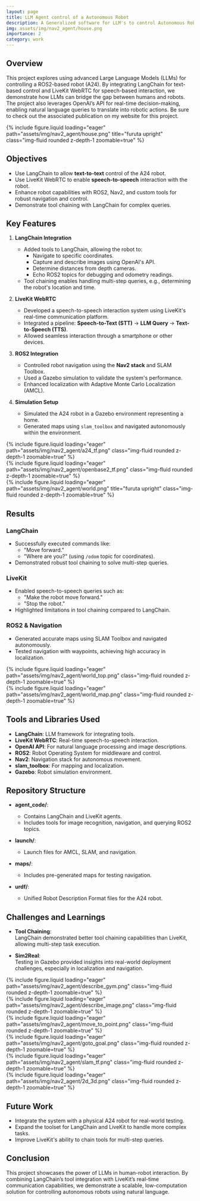 ```yaml
---
layout: page
title: LLM Agent control of a Autonomous Robot
description: A Generalized software for LLM's to control Autonomous Robots using Langchain and webRTC based Realtime Communication
img: assets/img/nav2_agent/house.png
importance: 2
category: work
---
```


## Overview

This project explores using advanced Large Language Models (LLMs) for controlling a ROS2-based robot (A24). By integrating LangChain for text-based control and LiveKit WebRTC for speech-based interaction, we demonstrate how LLMs can bridge the gap between humans and robots. The project also leverages OpenAI’s API for real-time decision-making, enabling natural language queries to translate into robotic actions. Be sure to check out the associated publication on my website for this project.

<div class="row">
    <div class="col-sm mt-3 mt-md-0">
        {% include figure.liquid loading="eager" path="assets/img/nav2_agent/house.png" title="furuta upright" class="img-fluid rounded z-depth-1 zoomable=true" %}
    </div>
</div>

## Objectives

- Use LangChain to allow **text-to-text** control of the A24 robot.  
- Use LiveKit WebRTC to enable **speech-to-speech** interaction with the robot.  
- Enhance robot capabilities with ROS2, Nav2, and custom tools for robust navigation and control.  
- Demonstrate tool chaining with LangChain for complex queries.

## Key Features

1. **LangChain Integration**  
   - Added tools to LangChain, allowing the robot to:  
     - Navigate to specific coordinates.  
     - Capture and describe images using OpenAI's API.  
     - Determine distances from depth cameras.  
     - Echo ROS2 topics for debugging and odometry readings.  
   - Tool chaining enables handling multi-step queries, e.g., determining the robot's location and time.  

2. **LiveKit WebRTC**  
   - Developed a speech-to-speech interaction system using LiveKit's real-time communication platform.  
   - Integrated a pipeline: **Speech-to-Text (STT)** → **LLM Query** → **Text-to-Speech (TTS)**.  
   - Allowed seamless interaction through a smartphone or other devices.  

3. **ROS2 Integration**  
   - Controlled robot navigation using the **Nav2 stack** and SLAM Toolbox.  
   - Used a Gazebo simulation to validate the system's performance.  
   - Enhanced localization with Adaptive Monte Carlo Localization (AMCL).  

4. **Simulation Setup**  
   - Simulated the A24 robot in a Gazebo environment representing a home.  
   - Generated maps using `slam_toolbox` and navigated autonomously within the environment.

<div class="row mt-3">
    <div class="col-sm mt-3 mt-md-0">
        {% include figure.liquid loading="eager" path="assets/img/nav2_agent/a24_tf.png" class="img-fluid rounded z-depth-1 zoomable=true" %}
    </div>
    <div class="col-sm mt-3 mt-md-0">
        {% include figure.liquid loading="eager" path="assets/img/nav2_agent/openbase2_tf.png" class="img-fluid rounded z-depth-1 zoomable=true" %}
    </div>
</div>

<div class="row">
    <div class="col-sm mt-3 mt-md-0">
        {% include figure.liquid loading="eager" path="assets/img/nav2_agent/world.png" title="furuta upright" class="img-fluid rounded z-depth-1 zoomable=true" %}
    </div>
</div>

## Results

### LangChain
- Successfully executed commands like:
  - "Move forward."
  - "Where are you?" (using `/odom` topic for coordinates).
- Demonstrated robust tool chaining to solve multi-step queries.

### LiveKit
- Enabled speech-to-speech queries such as:
  - "Make the robot move forward."
  - "Stop the robot."
- Highlighted limitations in tool chaining compared to LangChain.

### ROS2 & Navigation
- Generated accurate maps using SLAM Toolbox and navigated autonomously.  
- Tested navigation with waypoints, achieving high accuracy in localization.

<div class="row mt-3">
    <div class="col-sm mt-3 mt-md-0">
        {% include figure.liquid loading="eager" path="assets/img/nav2_agent/world_top.png" class="img-fluid rounded z-depth-1 zoomable=true" %}
    </div>
    <div class="col-sm mt-3 mt-md-0">
        {% include figure.liquid loading="eager" path="assets/img/nav2_agent/world_map.png" class="img-fluid rounded z-depth-1 zoomable=true" %}
    </div>
</div>

## Tools and Libraries Used

- **LangChain**: LLM framework for integrating tools.  
- **LiveKit WebRTC**: Real-time speech-to-speech interaction.  
- **OpenAI API**: For natural language processing and image descriptions.  
- **ROS2**: Robot Operating System for middleware and control.  
- **Nav2**: Navigation stack for autonomous movement.  
- **slam_toolbox**: For mapping and localization.  
- **Gazebo**: Robot simulation environment.  

## Repository Structure

- **agent_code/**:  
  - Contains LangChain and LiveKit agents.  
  - Includes tools for image recognition, navigation, and querying ROS2 topics.  

- **launch/**:  
  - Launch files for AMCL, SLAM, and navigation.  

- **maps/**:  
  - Includes pre-generated maps for testing navigation.  

- **urdf/**:  
  - Unified Robot Description Format files for the A24 robot.  

## Challenges and Learnings

- **Tool Chaining**:  
  LangChain demonstrated better tool chaining capabilities than LiveKit, allowing multi-step task execution.  

- **Sim2Real**:  
  Testing in Gazebo provided insights into real-world deployment challenges, especially in localization and navigation.

<div class="row mt-3">
    <div class="col-sm mt-3 mt-md-0">
        {% include figure.liquid loading="eager" path="assets/img/nav2_agent/describe_gym.png" class="img-fluid rounded z-depth-1 zoomable=true" %}
    </div>
    <div class="col-sm mt-3 mt-md-0">
        {% include figure.liquid loading="eager" path="assets/img/nav2_agent/describe_image.png" class="img-fluid rounded z-depth-1 zoomable=true" %}
    </div>
</div>
<div class="row mt-3">
    <div class="col-sm mt-3 mt-md-0">
        {% include figure.liquid loading="eager" path="assets/img/nav2_agent/move_to_point.png" class="img-fluid rounded z-depth-1 zoomable=true" %}
    </div>
    <div class="col-sm mt-3 mt-md-0">
        {% include figure.liquid loading="eager" path="assets/img/nav2_agent/goto_goal.png" class="img-fluid rounded z-depth-1 zoomable=true" %}
    </div>
</div>

<div class="row mt-3">
    <div class="col-sm mt-3 mt-md-0">
        {% include figure.liquid loading="eager" path="assets/img/nav2_agent/slam_tf.png" class="img-fluid rounded z-depth-1 zoomable=true" %}
    </div>
    <div class="col-sm mt-3 mt-md-0">
        {% include figure.liquid loading="eager" path="assets/img/nav2_agent/2d_3d.png" class="img-fluid rounded z-depth-1 zoomable=true" %}
    </div>
</div>

## Future Work

- Integrate the system with a physical A24 robot for real-world testing.  
- Expand the toolset for LangChain and LiveKit to handle more complex tasks.  
- Improve LiveKit's ability to chain tools for multi-step queries.

## Conclusion

This project showcases the power of LLMs in human-robot interaction. By combining LangChain’s tool integration with LiveKit’s real-time communication capabilities, we demonstrate a scalable, low-computation solution for controlling autonomous robots using natural language.
